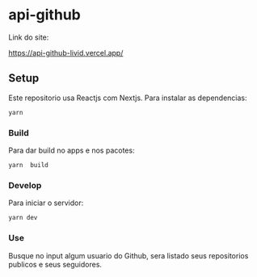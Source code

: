 # api-github

Link do site:

https://api-github-livid.vercel.app/

## Setup

Este repositorio usa Reactjs com Nextjs.
Para instalar as dependencias:
```
yarn 
```
### Build
Para dar build no apps e nos pacotes:

```
yarn  build
```

### Develop

Para iniciar o servidor:
```
yarn dev
```

### Use

Busque no input algum usuario do Github, sera listado seus repositorios publicos e seus seguidores.

